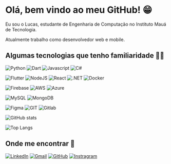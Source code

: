 # Olá, bem vindo ao meu GitHub! 😁

Eu sou o Lucas, estudante de Engenharia de Computação no Instituto Mauá de Tecnologia.

Atualmente trabalho como desenvolvedor web e mobile.

## Algumas tecnologias que tenho familiaridade 👨‍💻
![Python](https://img.shields.io/badge/Python-FFD43B?style=for-the-badge&logo=python&logoColor=blue)
![Dart](https://img.shields.io/badge/dart-%230175C2.svg?style=for-the-badge&logo=dart&logoColor=white)
![Javascript](https://img.shields.io/badge/JavaScript-323330?style=for-the-badge&logo=javascript&logoColor=F7DF1E)
![C#](https://img.shields.io/badge/C%23-239120?style=for-the-badge&logo=c-sharp&logoColor=white)

![Flutter](https://img.shields.io/badge/Flutter-%2302569B.svg?style=for-the-badge&logo=Flutter&logoColor=white)
![NodeJS](https://img.shields.io/badge/Node%20js-339933?style=for-the-badge&logo=nodedotjs&logoColor=white)
![React](https://img.shields.io/badge/React-20232A?style=for-the-badge&logo=react&logoColor=61DAFB)
![.NET](https://img.shields.io/badge/.NET-512BD4?style=for-the-badge&logo=dotnet&logoColor=white)
![Docker](https://img.shields.io/badge/Docker-2CA5E0?style=for-the-badge&logo=docker&logoColor=white)

![Firebase](https://img.shields.io/badge/firebase-ffca28?style=for-the-badge&logo=firebase&logoColor=black)
![AWS](https://img.shields.io/badge/AWS-%23FF9900.svg?style=for-the-badge&logo=amazon-aws&logoColor=white)
![Azure](https://img.shields.io/badge/azure-%230072C6.svg?style=for-the-badge&logo=azure-devops&logoColor=white)

![MySQL](https://img.shields.io/badge/MySQL-00000F?style=for-the-badge&logo=mysql&logoColor=white)
![MongoDB](https://img.shields.io/badge/MongoDB-%234ea94b.svg?style=for-the-badge&logo=mongodb&logoColor=white)

![Figma](https://img.shields.io/badge/Figma-F24E1E?style=for-the-badge&logo=figma&logoColor=white)
![GIT](https://img.shields.io/badge/GIT-E44C30?style=for-the-badge&logo=git&logoColor=white)
![Gitlab](https://img.shields.io/badge/GitLab-330F63?style=for-the-badge&logo=gitlab&logoColor=white)

![GitHub stats](https://github-readme-stats.vercel.app/api?username=LucasRomanato0&show_icons=true&theme=dark&count_private=true)

![Top Langs](https://github-readme-stats.vercel.app/api/top-langs/?username=LucasRomanato0&layout=compact&theme=dark)

## Onde me encontrar 🔎
[![LinkedIn](https://img.shields.io/badge/linkedin-%230077B5.svg?style=for-the-badge&logo=linkedin&logoColor=white)](https://www.linkedin.com/in/lucas-romanato-de-oliveira/)
[![Gmail](https://img.shields.io/badge/Gmail-D14836?style=for-the-badge&logo=gmail&logoColor=white)](mailto:lucasromanato40@gmail.com)
[![GitHub](https://img.shields.io/badge/GitHub-100000?style=for-the-badge&logo=github&logoColor=white)](https://github.com/LucasRomanato0)
[![Instragram](https://img.shields.io/badge/Instagram-E4405F?style=for-the-badge&logo=instagram&logoColor=white)](https://www.instagram.com/lucas.romanato/)
